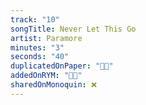 ```yaml
---
track: "10"
songTitle: Never Let This Go
artist: Paramore
minutes: "3"
seconds: "40"
duplicatedOnPaper: "👍🏻"
addedOnRYM: "👍🏻"
sharedOnMonoquin: ❌
---
```

